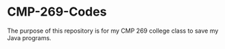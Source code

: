 # CMP-269-Codes
The purpose of this repository is for my CMP 269 college class to save my Java programs.
